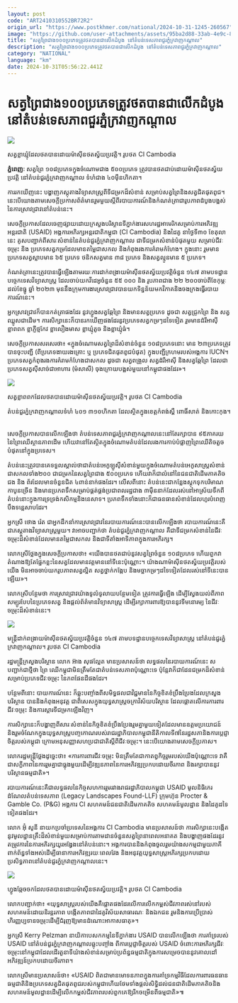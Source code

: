 ```yaml
---
layout: post
code: "ART2410310552BR72R2"
origin_url: "https://www.postkhmer.com/national/2024-10-31-1245-260567"
image: "https://github.com/user-attachments/assets/95ba2d88-33ab-4e9c-8c04-1e28ec257234"
title: "សត្វព្រៃ​ជាង​១០០​ប្រភេទ​ត្រូវ​ថត​បាន​ជា​លើក​ដំបូង នៅ​តំបន់​ទេសភាព​ជួរ​ភ្នំ​ក្រវាញ​កណ្តាល"
description: "​​សត្វព្រៃ​ជាង​១០០​ប្រភេទ​ត្រូវ​ថត​បាន​ជា​លើក​ដំបូង នៅ​តំបន់​ទេសភាព​ជួរ​ភ្នំ​ក្រវាញ​កណ្តាល​"
category: "NATIONAL"
language: "km"
date: 2024-10-31T05:56:22.441Z
---
```


# សត្វព្រៃ​ជាង​១០០​ប្រភេទ​ត្រូវ​ថត​បាន​ជា​លើក​ដំបូង នៅ​តំបន់​ទេសភាព​ជួរ​ភ្នំ​ក្រវាញ​កណ្តាល

![](https://github.com/user-attachments/assets/0e44b8a8-2c52-43ba-8678-1a1ace19e9d8)

សត្វខ្លាឃ្មុំ​ដែលថតបានដោយម៉ាស៊ីន​ថតស្វ័យ​ប្រវត្តិ​។ រូបថត CI Cambodia

**ភ្នំពេញៈ** សត្វព្រៃ ១០៨​ប្រភេទ​ក្នុង​ចំណោម​ជាង ៥០០​ប្រភេទ ត្រូវ​បាន​ថត​ជាប់​ដោយ​ម៉ាស៊ីន​ថត​ស្វ័យ​​ប្រវត្តិ នៅ​តំបន់​ជួរ​ភ្នំ​ក្រវាញ​កណ្តាល ទំហំ​ជាង ៤០​ម៉ឺន​ហិកតា។ 

ការ​រក​ឃើញ​នេះ បង្ហាញ​ភស្តុតាង​វិទ្យាសាស្ត្រ​ពី​ទី​ជម្រក​ដ៏​សំខាន់ សម្រាប់​សត្វព្រៃ​និង​សត្វ​ជិត​ផុត​ពូជ។ នេះ​បើយោង​​តាម​សេចក្តី​ប្រកាស​ព័ត៌មាន​រួម​មួយ​ស្តីពី​របាយការណ៍​និង​កំ​ណត់​ត្រា​ជា​រូបភាព​ដំបូង​បង្អស់​នៃ​ការ​ស្រាវជ្រាវ​នៅ​តំបន់​នេះ។

សេចក្តី​ប្រកាស​ដែល​ចេញ​ផ្សាយ​ដោយ​ក្រសួង​បរិស្ថាន ​ទីភ្នាក់ងារ​សហរដ្ឋអាមេរិក​សម្រាប់​ការ​អភិវឌ្ឍ​អន្តរជាតិ (USAID) អង្គការ​អភិរក្ស​អន្តរជាតិ​កម្ពុជា (CI Cambodia) និង​ដៃគូ នា​ថ្ងៃទី​៣០ ខែ​តុលា​នេះ គូស​បញ្ជាក់​ពី​សារៈសំខាន់​នៃ​តំបន់​ជួរ​ភ្នំ​ក្រវាញ​កណ្តាល ជា​ទី​ជម្រក​សំខាន់​បំផុត​មួយ សម្រាប់​ជីវៈចម្រុះ និង ប្រភេទ​សត្វ​កម្រ​ដែល​មាន​តម្លៃ​ជា​សកល និង​កំពុង​រង​ការ​គំរាម​កំហែង។ ក្នុង​នោះ រួមមាន ប្រភេទ​សត្វ​ស្លាប​មាន ៦៥ ប្រភេទ ថនិក​សត្វមាន ៣៨ ប្រភេទ និង​សត្វ​ល្មូន​មាន ៥ ប្រភេទ។ 

កំណត់ត្រា​នេះ​ត្រូវ​បាន​ធ្វើឡើង​តាម​រយៈការ​ដាក់​ពង្រាយ​ម៉ាស៊ីន​ថតស្វ័យ​ប្រវត្តិ​ចំនួន ១៤៧ តាម​បទដ្ឋាន​បច្ចេកទេស​វិទ្យាសាស្ត្រ ដែល​ចាប់​យក​វីដេអូ​ចំនួន ៥៥ ០០០ និង រូបភាព​ជាង ២២ ២០០ចាប់​ពី​ខែ​កុម្ភៈ ដល់​ខែ​ធ្នូ ឆ្នាំ ២០២៣ មុន​នឹង​ក្រុម​ការងារ​ស្រាវជ្រាវ​បាន​យក​ទិន្នន័យ​មក​វិភាគ​និង​ចងក្រង​ធ្វើ​របាយការណ៍​នេះ។

អ្នក​ស្រាវជ្រាវ​ក៏​បាន​កត់ត្រា​ផងដែរ នូវ​ហ្វូង​សត្វ​ឆ្កែព្រៃ និង​មាន​សត្វ​ប្រភេទ ដូចជា សត្វ​ជ្រូកព្រៃ និង សត្វ​ឈ្លូស​ជាដើម។ ការ​សិក្សា​នេះ​ក៏​បាន​រកឃើញ​ផងដែរ​នូវ​ប្រភេទ​សត្វ​កម្រៗ​ដទៃទៀត រួមមាន​ដំរី​អាស៊ី ខ្លាពពក ខ្លាភ្ញីថ្មកែវ ខ្លា​លឿងមាស ខ្លា​ឃ្មុំតូច និង​ខ្លាឃ្មុំធំ។

សេចក្តី​ប្រកាស​សរសេរ​ថា៖ «ក្នុង​ចំណោម​សត្វព្រៃ​ដ៏​សំខាន់​ចំនួន ១០៨​ប្រភេទ​នោះ មាន ២៣​ប្រភេទ​ត្រូវ​បាន​ចុះ​បញ្ជី (ពី​ប្រភេទ​ងាយ​រងគ្រោះ ឬ ប្រភេទ​ជិត​ផុត​ពូជបំផុត) ក្នុង​បញ្ជី​ក្រហម​របស់​អង្គការ IUCN។​ប្រភេទ​សត្វ​កំពុង​រងការ​គំរាម​កំហែង​ជា​សកល ដូចជា សត្វពង្រួល សត្វដំរីអាស៊ី និង​សត្វ​ឆ្កែព្រៃ ដែល​ជា​ប្រភេទ​សត្វស៊ី​សាច់​ជា​អាហារ​ (មំសាសី) ចុង​ក្រោយ​បង្អស់​មួយ​នៅ​កម្ពុជា​ផង​ដែរ»។

![](https://github.com/user-attachments/assets/6dc55ada-c17f-4240-b4f3-e18c408362dd)

សត្វខ្លាពពក​​ដែលថតបានដោយម៉ាស៊ីន​ថតស្វ័យ​ប្រវត្តិ​។ រូបថត CI Cambodia

តំបន់​ជួរ​ភ្នំ​ក្រវាញ​កណ្តាល​ទំហំ ៤០១ ៣១០ហិកតា ដែល​ស្ថិត​ក្នុង​ខេត្ត​កំពង់ស្ពឺ ពោធិ៍សាត់ និងកោះកុង។ 

សេចក្តី​ប្រកាស​បាន​លើក​ឡើង​ថា តំបន់​ទេសភាព​ជួរ​ភ្នំ​ក្រវាញ​កណ្តាល​នេះ​នៅ​តែ​រក្សា​បាន ៩៥​ភាគរយ នៃ​ព្រៃឈើ​ស្ថានភាព​ដើម ហើយ​វា​នៅតែ​ស្ថិត​ក្នុង​ចំណោម​តំបន់​ដែល​រង​ការ​កាប់​បំផ្លាញ​ព្រៃឈើ​តិចតួច​បំផុត​នៅ​ក្នុង​ប្រទេស។

តំបន់​នេះ​ត្រូវ​បាន​គេ​ទទួល​ស្គាល់​ថា​ ជា​តំបន់​អេកូឡូស៊ី​សំខាន់​មួយ​ក្នុង​ចំណោម​តំបន់​អេកូ​សាស្ត្រ​សំខាន់​ជា​សកល​ទាំង​២០០ ជា​ជម្រក​នៃ​សត្វព្រៃ​ជាង ៥០០​ប្រភេទ ហើយ​វា​ក៏​ជា​លំនៅ​នៃ​ជនជាតិ​ដើម​ភាគ​តិច​ជង និង ព័រ​ដែល​មាន​ចំនួន​ជិត ៤​ពាន់​នាក់​ផងដែរ។ លើស​ពី​នោះ តំបន់​នេះ​ជា​កន្លែង​ស្តុក​ទុក​បរិមាណ​កាបូន​ច្រើន និង​មាន​ប្រភព​ទឹក​សម្រាប់​​ផ្គត់ផ្គង់​ប្រជាពលរដ្ឋ​ជាង ៣​ម៉ឺននាក់​ដែល​រស់នៅ​អាស្រ័យ​ទឹក​ពី​តំបន់​នោះ​ក្នុង​ការ​ទ្រទ្រង់​កសិកម្ម​និង​នេសាទ។ ប្រភព​ទឹក​ទាំង​នោះ​ក៏​ជា​ធនធាន​សំខាន់​ដែល​ហូរ​បំពេញ​បឹងទន្លេសាប​ដែរ។

អ្នកស្រី ថោង រ៉េត ​ជា​អ្នក​ដឹកនាំ​ការ​ស្រាវជ្រាវ​នៃ​របាយការណ៍​នេះ​បាន​លើក​ឡើង​ថា របាយការណ៍​នេះ​គឺ​ជា​ភស្តុតាង​វិទ្យាសាស្ត្រ​មួយ។ វា​អាច​បញ្ជាក់​ថា តំបន់​ជួរ​ភ្នំ​ក្រវាញ​កណ្តាល គឺជា​ទី​ជម្រក​សំខាន់​នៃ​ជីវៈចម្រុះ​ដ៏​សំខាន់​ដែល​មាន​តម្លៃ​ជា​សកល និង​ជា​ទីតាំង​អាទិភាព​ក្នុង​ការ​អភិរក្ស។

លោកស្រី​ថ្លែង​ក្នុង​សេចក្តី​ប្រកាស​ថា៖ «យើង​បាន​ថត​ជាប់​នូវ​សត្វ​ព្រៃ​ចំនួន ១០៨ប្រភេទ ហើយ​ពួកវា​តំណាង​ឱ្យ​តែ​ផ្នែក​ខ្លះ​​នៃ​សត្វ​ដែល​មាន​វត្តមាន​នៅ​ទីនេះ​ប៉ុណ្ណោះ។ យ៉ាងណា​ម៉ាស៊ីន​ថត​ស្វ័យ​ប្រវត្តិ​របស់​យើង មិន​អាច​ចាប់​យក​រូបភាព​សត្វ​ល្អិត សត្វថ្នាក់កង្កែប និង​មច្ឆា​កម្រៗ​ដទៃ​ទៀត​ដែល​រស់​នៅ​ទីនេះ​បាន​ឡើយ»។ 

លោកស្រី​បន្ថែមថា ការ​ស្រាវជ្រាវ​យ៉ាង​ទូលំទូលាយ​បន្ថែម​ទៀត ត្រូវ​ការ​ធ្វើឡើង ដើម្បី​ស្វែង​យល់​ពី​ភាព​សម្បូរ​បែប​នៃ​ប្រភេទ​សត្វ និង​ផ្តល់​ព័ត៌មាន​វិទ្យាសាស្ត្រ ដើម្បី​រក្សា​ការពារ​ឱ្យ​បាន​នូវ​ទី​មនោរម្យ នៃ​ជីវៈចម្រុះ​ដ៏​សំខាន់​នេះ។

![](https://github.com/user-attachments/assets/32ae000e-6d79-4513-889e-c91a8a0f1513)

មន្ត្រី​ដាក់​ពង្រាយ​ម៉ាស៊ីន​ថតស្វ័យ​ប្រវត្តិ​ចំនួន ១៤៧ តាម​បទដ្ឋាន​បច្ចេកទេស​វិទ្យាសាស្ត្រ នៅ​តំបន់​ជួរ​ភ្នំ​ក្រវាញ​កណ្តាល។ រូបថត CI Cambodia

រដ្ឋមន្ត្រី​ក្រសួង​បរិស្ថាន លោក អ៊ាង សុផល្លែត មាន​ប្រសាសន៍ថា លទ្ធផល​នៃ​របាយការណ៍​នេះ ស​បញ្ជាក់​ជា​ថ្មី​ថា ព្រៃ ឈើ​កម្ពុជា​មិន​ត្រឹម​តែ​ជា​តំបន់​ទេសភាព​ប៉ុណ្ណោះ​ទេ ប៉ុន្តែ​វា​ក៏​ជា​ដែន​ជម្រក​ដ៏​សំខាន់​សម្រាប់​ប្រភេទ​ជីវៈចម្រុះ នៃ​ភព​ផែនដី​ផងដែរ។ 

បន្ថែមពី​នោះ បាយការណ៍នេះ ក៏​ឆ្លុះ​បញ្ចាំង​ពី​សមិទ្ធផល​ជាវិជ្ជមាន​នៃកិច្ច​ខិត​ខំ​ប្រឹង​ប្រែង​ដែល​ក្រសួង​បរិស្ថាន បាន​និង​កំពុង​អនុវត្ត ជាពិសេស​ក្នុង​យុទ្ធសាស្រ្ត​ចក្រា​វិស័យ​បរិស្ថាន ដែល​ផ្តោត​លើ​ការ​ការពារ​ជីវៈចម្រុះ និង​ការ​ស្តារ​ទី​ជម្រក​ឡើងវិញ។ 

ការ​សិក្សា​នេះ​ក៏​បង្ហាញ​ពី​សារៈសំខាន់​នៃ​កិច្ច​ខិតខំ​ប្រឹងប្រែង​រួមគ្នា​មួយទៀតដែល​មាន​ឧត្តមប្រយោជន៍ និង​រួម​ចំណែក​ក្នុង​យុទ្ធសាស្ត្រ​បញ្ចកោណ​របស់​រាជរដ្ឋាភិបាល​កម្ពុជា​នីតិកាល​ទី៧​នៃ​រដ្ឋសភា​និង​ការ​ប្តេជ្ញា​ចិត្ត​របស់​កម្ពុជា ក្រោម​អនុសញ្ញា​សហប្រជាជាតិ​ស្តីពី​ជីវៈចម្រុះ។ នេះ​បើ​យោង​តាម​សេចក្តី​ប្រកាស។

លោក​រដ្ឋមន្ត្រី​ថ្លែង​ដូច្នេះ​ថា៖ «ការ​ការពារ​ជីវៈចម្រុះ មិន​ត្រឹម​តែ​ជា​កាតព្វកិច្ច​រួម​របស់​យើង​ប៉ុណ្ណោះ​ទេ វា​គឺ​ជា​សក្ខីភាព​នៃ​ការ​រួមគ្នា​ជា​ធ្លុង​មួយ​ដើម្បី​វឌ្ឍនភាព​នៃ​ការ​អភិវឌ្ឍ​ប្រកប​ដោយ​ចីរភាព និង​រក្សា​បាន​នូវ​បរិស្ថាន​ធម្មជាតិ»។

របាយការណ៍​នេះ​គឺជា​លទ្ធផល​នៃ​កិច្ច​សហការ​រួម​រវាង​រាជរដ្ឋាភិបាល​កម្ពុជា USAID មូលនិធិ​កេរដំណែល​តំបន់​ទេសភាព (Legacy Landscapes Found-LLF) ក្រុមហ៊ុន Procter & Gamble Co. (P&G) អង្គការ CI សហគមន៍​ជន​ជាតិ​ដើម​ភាគ​តិច សហគមន៍​មូលដ្ឋាន និង​ដៃគូ​ដទៃទៀត​ផងដែរ។ 

លោក អ៊ុំ សូនី នាយក​ប្រចាំ​ប្រទេស​នៃ​អង្គការ CI Cambodia មាន​ប្រសាសន៍​ថា ការ​សិក្សា​នេះ​បង្កើត​នូវ​មូលដ្ឋាន​គ្រឹះ​ដ៏​សំខាន់​មួយ​សម្រាប់​ការ​តាមដាន​ចំនួន​សត្វព្រៃ​នា​ពេល​អនាគត និង​បង្ហាញ​ផងដែរ​នូវ​តម្រូវការ​នៃ​ការ​អភិរក្ស​យូរ​អង្វែង​នៅ​តំបន់​នោះ។ អង្គការ​បាន​និង​កំពុង​ចូលរួម​យ៉ាង​សកម្ម​ជាមួយ​ភាគី​ពាក់ព័ន្ធ​ទាំងអស់​ដើម្បី​ធានា​ការ​អភិវឌ្ឍ​រយៈពេល​វែង និង​អនុវត្ត​យុទ្ធសាស្ត្រ​អភិរក្ស​ប្រកប​ដោយ​ប្រសិទ្ធភាព​នៅ​តំបន់​ជួរភ្នំ​ក្រវាញ​កណ្តាល​នេះ។ 

![](https://github.com/user-attachments/assets/3755b0d2-38f0-4ea5-9627-7e73f7b6a5dc)

ហ្វូងឆ្កែចចកដែលថតបានដោយម៉ាស៊ីន​ថតស្វ័យ​ប្រវត្តិ​។ រូបថត CI Cambodia

លោក​បញ្ជាក់​ថា៖ «យុទ្ធសាស្ត្រ​របស់​យើង​គឺ​ផ្តោត​ផងដែរ​លើ​ការ​លើក​កម្ពស់​ជីវភាព​រស់​នៅ​របស់​សហគមន៍​ដោយ​និរន្តរភាព បង្កើត​ភាព​ជា​ដៃគូ​វិស័យ​សាធារណៈ និង​ឯកជន រួម​និង​ការ​ប្រើប្រាស់​ហិរញ្ញប្បទាន​ចម្រុះ​ដើម្បី​ជំរុញ​ឱ្យ​មាន​ដំណោះ​អាកាសធាតុ»។

អ្នកស្រី Kerry Pelzman នាយិកា​បេសកកម្ម​នៃ​ទីភ្នាក់ងារ USAID បាន​លើកឡើង​ថា ការ​គាំទ្រ​របស់ USAID នៅ​តំបន់ជួរ​ភ្នំក្រវាញ​កណ្តាល​ឆ្លុះ​បញ្ចាំង ពី​ការ​ប្តេជ្ញា​ចិត្ត​របស់ USAID ចំពោះ​ការ​អភិរក្ស​ជីវៈចម្រុះ​នៅ​កម្ពុជា​ដែល​ដើរ​តួនាទី​យ៉ាង​សំខាន់​សម្រាប់​ប្រព័ន្ធ​ធម្មជាតិ​ក្នុង​ការ​សម្រេច​បាន​នូវ​គោលដៅ​អភិវឌ្ឍន៍​ប្រកប​ដោយ​ចីរភាព។

លោកស្រី​មាន​ប្រសាសន៍​ថា៖ «USAID ពិត​ជា​មាន​មោទនភាព​ក្នុង​ការ​គាំទ្រ​កម្មវិធី​ដែល​ការពារ​ធនធាន​ធម្មជាតិ​និង​ប្រភេទ​សត្វ​ជិត​ផុត​ពូជ​របស់​កម្ពុជា​ហើយ​ថែម​ទាំង​ផ្តល់​សិទ្ធិ​ដល់​ជនជាតិ​ដើម​ភាគតិច​និង​សហគមន៍​មូលដ្ឋាន​ដើម្បី​លើក​កម្ពស់​ជីវភាព​របស់​ពួកគេ​ឱ្យ​រីក​ចម្រើន​ពី​ធម្មជាតិ»៕